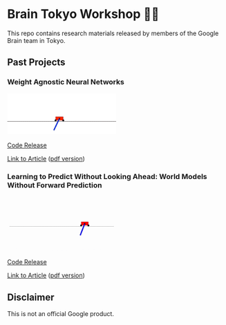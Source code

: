 # Brain Tokyo Workshop 🧠🗼

This repo contains research materials released by members of the Google Brain team in Tokyo.

## Past Projects ##

### Weight Agnostic Neural Networks ###

<p align="left">
  <img width="50%" src="WANNRelease/prettyNEAT/demo/img/swing.gif">
</p>

[Code Release](https://github.com/google/brain-tokyo-workshop/tree/master/WANNRelease)

[Link to Article](https://weightagnostic.github.io/) ([pdf version](https://arxiv.org/abs/1906.04358))

### Learning to Predict Without Looking Ahead: World Models Without Forward Prediction ###

<p align="left">
  <img width="50%" src="learntopredict/assets/learntopredict.gif">
</p>

[Code Release](https://github.com/google/brain-tokyo-workshop/tree/master/learntopredict)

[Link to Article](https://learningtopredict.github.io/) ([pdf version](https://arxiv.org/abs/1910.13038))

## Disclaimer

This is not an official Google product.
